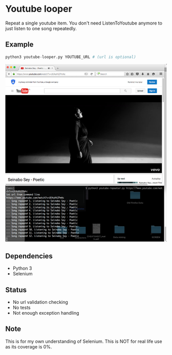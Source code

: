 # Youtube looper
Repeat a single youtube item. You don't need ListenToYoutube anymore to just listen to one song repeatedly.

## Example
```python
python3 youtube-looper.py YOUTUBE_URL # (url is optional)
```
![FF_and_iterm.png](/images/FF_and_iterm.png)

## Dependencies
* Python 3
* Selenium

## Status
* No url validation checking
* No tests
* Not enough exception handling

## Note
This is for my own understanding of Selenium. This is NOT for real life use as its coverage is 0%.
